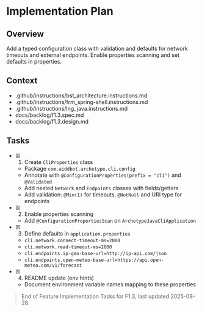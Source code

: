 # Implementation Plan

## Overview

Add a typed configuration class with validation and defaults for network timeouts and external endpoints. Enable properties scanning and set defaults in properties.

## Context

- .github/instructions/bst_architecture.instructions.md
- .github/instructions/frm_spring-shell.instructions.md
- .github/instructions/lng_java.instructions.md
- docs/backlog/f1.3.spec.md
- docs/backlog/f1.3.design.md

## Tasks

- [x] 1. Create `CliProperties` class
  - Package `com.aiddbot.archetype.cli.config`
  - Annotate with `@ConfigurationProperties(prefix = "cli")` and `@Validated`
  - Add nested `Network` and `Endpoints` classes with fields/getters
  - Add validation: `@Min(1)` for timeouts, `@NotNull` and URI type for endpoints
- [x] 2. Enable properties scanning
  - Add `@ConfigurationPropertiesScan` on `ArchetypeJavaCliApplication`
- [x] 3. Define defaults in `application.properties`
  - `cli.network.connect-timeout-ms=2000`
  - `cli.network.read-timeout-ms=2000`
  - `cli.endpoints.ip-geo-base-url=http://ip-api.com/json`
  - `cli.endpoints.open-meteo-base-url=https://api.open-meteo.com/v1/forecast`
- [x] 4. README update (env hints)
  - Document environment variable names mapping to these properties

> End of Feature Implementation Tasks for F1.3, last updated 2025-08-28.
